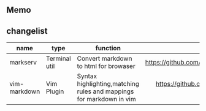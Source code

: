 ## Memo

## changelist
|name|type|function|note|
|------|------|------|------:
|markserv|Terminal util|Convert markdown to html for browaser|https://github.com/markserv/markserv
|vim-markdown|Vim Plugin|Syntax highlighting,matching rules and mappings for markdown in vim|https://github.com/plasticboy/vim-markdown
